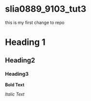 # slia0889_9103_tut3

this is my first change to repo

# Heading 1
## Heading2
### Heading3


**Bold Text**

*Italic Text*

